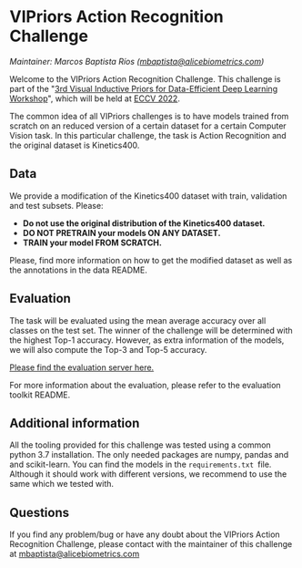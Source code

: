 # VIPriors Action Recognition Challenge

*Maintainer: Marcos Baptista Ríos (mbaptista@alicebiometrics.com)*

Welcome to the VIPriors Action Recognition Challenge. This challenge is part of the "[3rd Visual Inductive Priors for Data-Efficient Deep Learning Workshop](https://vipriors.github.io/)", which will be held at [ECCV 2022](https://eccv2022.ecva.net).

The common idea of all VIPriors challenges is to have models trained from scratch on an reduced version of a certain dataset for a certain Computer Vision task. In this particular challenge, the task is Action Recognition and the original dataset is Kinetics400.

## Data

We provide a modification of the Kinetics400 dataset with train, validation and test subsets. Please:

- **Do not use the original distribution of the Kinetics400 dataset.** 
- **DO NOT PRETRAIN your models ON ANY DATASET.** 
- **TRAIN your model FROM SCRATCH.** 

Please, find more information on how to get the modified dataset as well as the annotations in the data README.

## Evaluation

The task will be evaluated using the mean average accuracy over all classes on the test set. The winner of the challenge will be determined with the highest Top-1 accuracy. However, as extra information of the models, we will also compute the Top-3 and Top-5 accuracy.

[Please find the evaluation server here.](https://codalab.lisn.upsaclay.fr/competitions/4703)

For more information about the evaluation, please refer to the evaluation toolkit README.

## Additional information

All the tooling provided for this challenge was tested using a common python 3.7 installation. The only needed packages are numpy, pandas and and scikit-learn. You can find the models in the `requirements.txt `file. Although it should work with different versions, we recommend to use the same which we tested with.

## Questions

If you find any problem/bug or have any doubt about the VIPriors Action Recognition Challenge, please contact with the maintainer of this challenge at mbaptista@alicebiometrics.com
